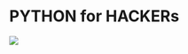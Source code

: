 <h1>PYTHON for HACKERs</h1>
<a href="https://github.com/dewebdes/Iranian-Cyber-Army/blob/master/python/Syngress.Violent.Python.a.Cookbook.for.Hackers.2013.pdf"><img src="https://github.com/dewebdes/Iranian-Cyber-Army/blob/master/python/py.jpeg" /></a>
